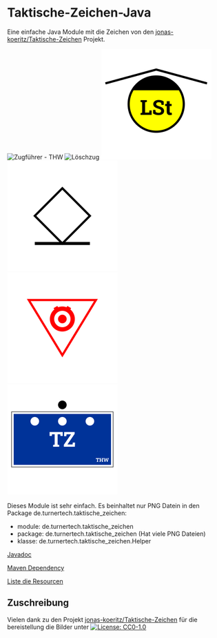 # Taktische-Zeichen-Java

Eine einfache Java Module mit die Zeichen von den [jonas-koeritz/Taktische-Zeichen](https://github.com/jonas-koeritz/Taktische-Zeichen) Projekt.

![Zugführer - THW](https://raw.githubusercontent.com/liturner/Taktische-Zeichen-Java/main/src/main/resources/de/turnertech/taktische_zeichen/personen/thw/Zugführer_TZ.png)
![Löschzug](https://raw.githubusercontent.com/liturner/Taktische-Zeichen-Java/main/src/main/resources/de/turnertech/taktische_zeichen/einheiten/feuerwehr/Löschzug.png)
![Leitstelle](https://raw.githubusercontent.com/liturner/Taktische-Zeichen-Java/main/src/main/resources/de/turnertech/taktische_zeichen/einrichtungen/Leitstelle.png)
![Gerettete Person](https://raw.githubusercontent.com/liturner/Taktische-Zeichen-Java/main/src/main/resources/de/turnertech/taktische_zeichen/personen/Gerettete_Person.png)
![Gefahr durch Explosivstoffe](https://raw.githubusercontent.com/liturner/Taktische-Zeichen-Java/main/src/main/resources/de/turnertech/taktische_zeichen/gefahren/Gefahr_durch_Explosivstoffe.png)
![Zugtrupp - THW](https://raw.githubusercontent.com/liturner/Taktische-Zeichen-Java/main/src/main/resources/de/turnertech/taktische_zeichen/einheiten/thw/Zugtrupp.png)

Dieses Module ist sehr einfach. Es beinhaltet nur PNG Datein in den Package de.turnertech.taktische_zeichen:

- module: de.turnertech.taktische_zeichen
- package: de.turnertech.taktische_zeichen (Hat viele PNG Dateien)
- klasse: de.turnertech.taktische_zeichen.Helper

[Javadoc](apidocs/de.turnertech.taktische_zeichen/module-summary.html)

[Maven Dependency](dependency-info.html)

[Liste die Resourcen](https://github.com/liturner/Taktische-Zeichen-Java/blob/main/src/main/resources/de/turnertech/taktische_zeichen/index)

## Zuschreibung

Vielen dank zu den Projekt [jonas-koeritz/Taktische-Zeichen](https://github.com/jonas-koeritz/Taktische-Zeichen) für die bereistellung die Bilder unter [![License: CC0-1.0](https://img.shields.io/badge/License-CC0%201.0-lightgrey.svg)](https://creativecommons.org/publicdomain/zero/1.0/)

